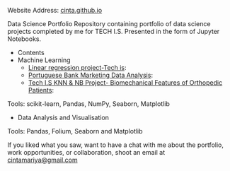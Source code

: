 Website Address: [cinta.github.io](https://cintamariyatomy.github.io/cinta.github.io/)

Data Science Portfolio
Repository containing portfolio of data science projects completed by me for TECH I.S. Presented in the form of Jupyter Notebooks.

* Contents
* Machine Learning
  * [Linear regression project-Tech is](https://github.com/cintamariyatomy/cinta.github.io/blob/main/Linear%20regression%20project-Tech%20is.ipynb):
  * [Portuguese Bank Marketing Data Analysis](https://github.com/cintamariyatomy/cinta.github.io/blob/main/Tech%20I.S%20Assignment%20Portuguese%20Bank%20Marketing%20Data%20Analysis.ipynb):
  * [Tech I.S KNN & NB Project- Biomechanical Features of Orthopedic Patients](https://github.com/cintamariyatomy/cinta.github.io/blob/main/Tech%20I.S%20KNN%20%26%20NB%20Project-%20Biomechanical%20Features%20of%20Orthopedic%20Patients.ipynb):

Tools: scikit-learn, Pandas, NumPy, Seaborn, Matplotlib


* Data Analysis and Visualisation

Tools: Pandas, Folium, Seaborn and Matplotlib

If you liked what you saw, want to have a chat with me about the portfolio, work opportunities, or collaboration, shoot an email at cintamariya@gmail.com
